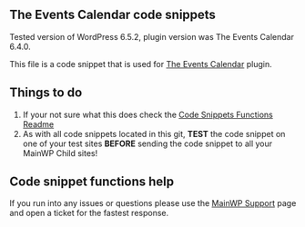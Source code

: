 ## The Events Calendar code snippets

Tested version of WordPress 6.5.2, plugin version was The Events Calendar 6.4.0.

This file is a code snippet that is used for [The Events Calendar](https://wordpress.org/plugins/the-events-calendar/) plugin. 

## Things to do

1. If your not sure what this does check the [Code Snippets Functions Readme](https://github.com/mainwp/Code-Snippets-Functions/blob/master/README.md)
2. As with all code snippets located in this git, **TEST** the code snippet on one of your test sites **BEFORE** sending the code snippet to all your MainWP Child sites!

## Code snippet functions help

If you run into any issues or questions please use the [MainWP Support](https://mainwp.com/support/) page and open a ticket for the fastest response.

